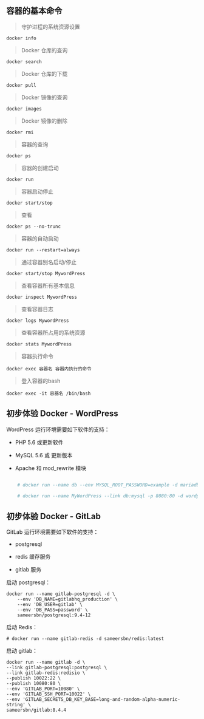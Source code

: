 
## 容器的基本命令

> 守护进程的系统资源设置

	docker info	

> Docker 仓库的查询
	
	docker search

> Docker 仓库的下载
		
	docker pull

> Docker 镜像的查询
	
	docker images
		
>Docker	镜像的删除

	docker rmi
		
> 容器的查询

	docker ps
		
> 容器的创建启动

	docker run	

> 容器启动停止
 
	docker start/stop	



> 查看

	docker ps --no-trunc	


> 容器的自动启动

	docker run --restart=always	  

> 通过容器别名启动/停止

	docker start/stop MywordPress 

> 查看容器所有基本信息

	docker inspect MywordPress   

> 查看容器日志

	docker logs MywordPress  

> 查看容器所占用的系统资源

	docker stats MywordPress  

> 容器执行命令

	docker exec 容器名 容器内执行的命令  

> 登入容器的bash

	docker exec -it 容器名 /bin/bash  

## 初步体验 Docker - WordPress

WordPress 运行环境需要如下软件的支持：

 - PHP 5.6 或更新软件

 - MySQL 5.6 或 更新版本

 - Apache 和 mod_rewrite 模块

```bash 

	# docker run --name db --env MYSQL_ROOT_PASSWORD=example -d mariadb

	# docker run --name MyWordPress --link db:mysql -p 8080:80 -d wordpress

```


## 初步体验 Docker - GitLab

GitLab 运行环境需要如下软件的支持：

 - postgresql

 - redis 缓存服务

 - gitlab 服务

启动 postgresql：

	docker run --name gitlab-postgresql -d \
		--env 'DB_NAME=gitlabhq_production' \
		--env 'DB_USER=gitlab' \
		--env 'DB_PASS=password' \
		sameersbn/postgresql:9.4-12

启动 Redis：

	# docker run --name gitlab-redis -d sameersbn/redis:latest

启动 gitlab：

	docker run --name gitlab -d \
	--link gitlab-postgresql:postgresql \
	--link gitlab-redis:redisio \
	--publish 10022:22 \
	--publish 10080:80 \
	--env 'GITLAB_PORT=10080' \
	--env 'GITLAB_SSH_PORT=10022' \
	--env 'GITLAB_SECRETS_DB_KEY_BASE=long-and-random-alpha-numeric-string' \
	sameersbn/gitlab:8.4.4
